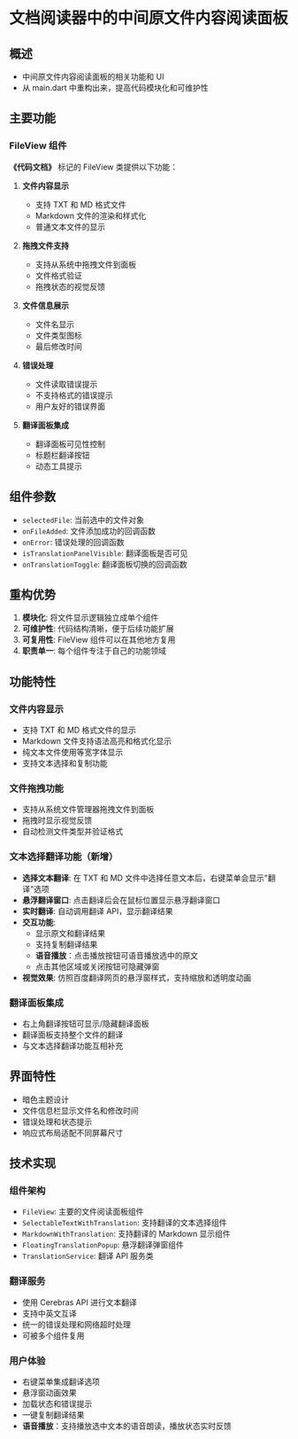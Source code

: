 # 文档阅读器中的中间原文件内容阅读面板

## 概述

- 中间原文件内容阅读面板的相关功能和 UI
- 从 main.dart 中重构出来，提高代码模块化和可维护性

## 主要功能

### FileView 组件

**《代码文档》** 标记的 FileView 类提供以下功能：

1. **文件内容显示**

   - 支持 TXT 和 MD 格式文件
   - Markdown 文件的渲染和样式化
   - 普通文本文件的显示

2. **拖拽文件支持**

   - 支持从系统中拖拽文件到面板
   - 文件格式验证
   - 拖拽状态的视觉反馈

3. **文件信息展示**

   - 文件名显示
   - 文件类型图标
   - 最后修改时间

4. **错误处理**

   - 文件读取错误提示
   - 不支持格式的错误提示
   - 用户友好的错误界面

5. **翻译面板集成**
   - 翻译面板可见性控制
   - 标题栏翻译按钮
   - 动态工具提示

## 组件参数

- `selectedFile`: 当前选中的文件对象
- `onFileAdded`: 文件添加成功的回调函数
- `onError`: 错误处理的回调函数
- `isTranslationPanelVisible`: 翻译面板是否可见
- `onTranslationToggle`: 翻译面板切换的回调函数

## 重构优势

1. **模块化**: 将文件显示逻辑独立成单个组件
2. **可维护性**: 代码结构清晰，便于后续功能扩展
3. **可复用性**: FileView 组件可以在其他地方复用
4. **职责单一**: 每个组件专注于自己的功能领域

## 功能特性

### 文件内容显示

- 支持 TXT 和 MD 格式文件的显示
- Markdown 文件支持语法高亮和格式化显示
- 纯文本文件使用等宽字体显示
- 支持文本选择和复制功能

### 文件拖拽功能

- 支持从系统文件管理器拖拽文件到面板
- 拖拽时显示视觉反馈
- 自动检测文件类型并验证格式

### 文本选择翻译功能（新增）

- **选择文本翻译**: 在 TXT 和 MD 文件中选择任意文本后，右键菜单会显示"翻译"选项
- **悬浮翻译窗口**: 点击翻译后会在鼠标位置显示悬浮翻译窗口
- **实时翻译**: 自动调用翻译 API，显示翻译结果
- **交互功能**:
  - 显示原文和翻译结果
  - 支持复制翻译结果
  - **语音播放**：点击播放按钮可语音播放选中的原文
  - 点击其他区域或关闭按钮可隐藏弹窗
- **视觉效果**: 仿照百度翻译网页的悬浮窗样式，支持缩放和透明度动画

### 翻译面板集成

- 右上角翻译按钮可显示/隐藏翻译面板
- 翻译面板支持整个文件的翻译
- 与文本选择翻译功能互相补充

## 界面特性

- 暗色主题设计
- 文件信息栏显示文件名和修改时间
- 错误处理和状态提示
- 响应式布局适配不同屏幕尺寸

## 技术实现

### 组件架构

- `FileView`: 主要的文件阅读面板组件
- `SelectableTextWithTranslation`: 支持翻译的文本选择组件
- `MarkdownWithTranslation`: 支持翻译的 Markdown 显示组件
- `FloatingTranslationPopup`: 悬浮翻译弹窗组件
- `TranslationService`: 翻译 API 服务类

### 翻译服务

- 使用 Cerebras API 进行文本翻译
- 支持中英文互译
- 统一的错误处理和网络超时处理
- 可被多个组件复用

### 用户体验

- 右键菜单集成翻译选项
- 悬浮窗动画效果
- 加载状态和错误提示
- 一键复制翻译结果
- **语音播放**：支持播放选中文本的语音朗读，播放状态实时反馈
